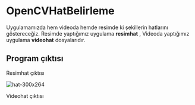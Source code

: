 # OpenCVHatBelirleme

<p> Uygulamamızda hem videoda hemde resimde ki şekillerin hatlarını göstereceğiz. 
  Resimde yaptığımız uygulama <strong>resimhat</strong> , Videoda yaptığımız uygulama <strong>videohat</strong>   dosyalarıdır.
</p>

<h2> Program çıktısı</h2>
<p> Resimhat çıktısı</p>

![hat-300x264](https://user-images.githubusercontent.com/47007407/52842859-6ded8b00-3111-11e9-9ee6-a8f803053253.png)

<p> Videohat çıktısı </p>

